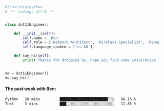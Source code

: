 ```python
#!/usr/bin/python
# -*- coding: utf-8 -*-


class dot11Engineer:

    def __init__(self):
        self.name = 'Ben'
        self.role = ['Network Architect', 'Wireless Specialist', 'Devops Engineer']
        self.language_spoken = ['en_AU']

    def say_hi(self):
        print('Thanks for dropping by, hope you find some inspiration from my work.')


me = dot11Engineer()
me.say_hi()
```

#### The past week with Ben:
<!--START_SECTION:waka-->

```txt
Python   28 mins         ██████████████████████░░░   88.15 %
Text     3 mins          ███░░░░░░░░░░░░░░░░░░░░░░   11.85 %
```

<!--END_SECTION:waka-->  



